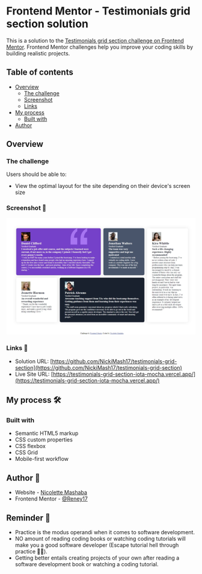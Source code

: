 # Frontend Mentor - Testimonials grid section solution

This is a solution to the [Testimonials grid section challenge on Frontend Mentor](https://www.frontendmentor.io/challenges/testimonials-grid-section-Nnw6J7Un7). Frontend Mentor challenges help you improve your coding skills by building realistic projects.

## Table of contents

- [Overview](#overview)
  - [The challenge](#the-challenge)
  - [Screenshot](#screenshot)
  - [Links](#links)
- [My process](#my-process)
  - [Built with](#built-with)
- [Author](#author)

## Overview

### The challenge

Users should be able to:

- View the optimal layout for the site depending on their device's screen size

### Screenshot 🔳

![Project screenshot](images/screenshot.jpeg)

### Links 🔗

- Solution URL: [https://github.com/NickiMash17/testimonials-grid-section](https://github.com/NickiMash17/testimonials-grid-section)
- Live Site URL: [https://testimonials-grid-section-iota-mocha.vercel.app/](https://testimonials-grid-section-iota-mocha.vercel.app/)

## My process 🛠

### Built with

- Semantic HTML5 markup
- CSS custom properties
- CSS flexbox
- CSS Grid
- Mobile-first workflow

## Author 🤵

- Website - [Nicolette Mashaba]()
- Frontend Mentor - [@Reney17](https://www.frontendmentor.io/profile/Reney17)

## Reminder 📝

- Practice is the modus operandi when it comes to software development.
- NO amount of reading coding books or watching coding tutorials will make you a good software developer (Escape tutorial hell through practice 🏃‍♂️).
- Getting better entails creating projects of your own after reading a software development book or watching a coding tutorial.